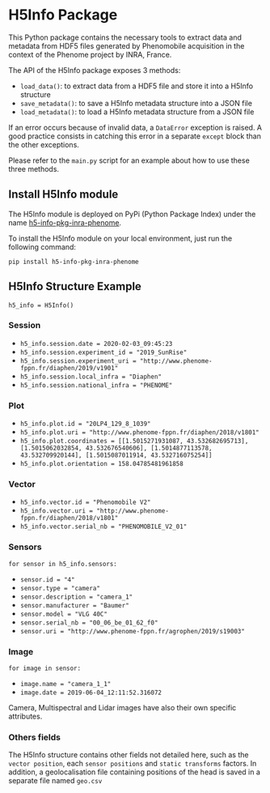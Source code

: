 # H5Info Package

This Python package contains the necessary tools to extract data and metadata from HDF5 files generated by Phenomobile acquisition in the context of the Phenome project by INRA, France.

The API of the H5Info package exposes 3 methods:

- ``load_data()``: to extract data from a HDF5 file and store it into a H5Info structure
- ``save_metadata()``: to save a H5Info metadata structure into a JSON  file
- ``load_metadata()``: to load a H5Info metadata structure from a JSON file

If an error occurs because of invalid data, a ``DataError`` exception is raised. A good practice consists in catching this error in a separate ``except`` block than the other exceptions.

Please refer to the ``main.py`` script for an example about how to use these three methods.

## Install H5Info module

The H5Info module is deployed on PyPi (Python Package Index) under the name [h5-info-pkg-inra-phenome](https://pypi.org/project/h5-info-pkg-inra-phenome/).

To install the H5Info module on your local environment, just run the following command:

``pip install h5-info-pkg-inra-phenome``

## H5Info Structure Example

``h5_info = H5Info()``

### Session

- ``h5_info.session.date = 2020-02-03_09:45:23``
- ``h5_info.session.experiment_id = "2019_SunRise"``
- ``h5_info.session.experiment_uri = "http://www.phenome-fppn.fr/diaphen/2019/v1901"``
- ``h5_info.session.local_infra = "Diaphen"``
- ``h5_info.session.national_infra = "PHENOME"``

### Plot

- ``h5_info.plot.id = "20LP4_129_8_1039"``
- ``h5_info.plot.uri = "http://www.phenome-fppn.fr/diaphen/2018/v1801"``
- ``h5_info.plot.coordinates = [[1.5015271931087, 43.532682695713], [1.5015062032854, 43.532676540606], [1.5014877113578, 43.532709920144], [1.5015087011914, 43.532716075254]]``
- ``h5_info.plot.orientation = 158.04785481961858``

### Vector

- ``h5_info.vector.id = "Phenomobile V2"``
- ``h5_info.vector.uri = "http://www.phenome-fppn.fr/diaphen/2018/v1801"``
- ``h5_info.vector.serial_nb = "PHENOMOBILE_V2_01"``

### Sensors

``for sensor in h5_info.sensors:``

- ``sensor.id = "4"``
- ``sensor.type = "camera"``
- ``sensor.description = "camera_1"``
- ``sensor.manufacturer = "Baumer"``
- ``sensor.model = "VLG 40C"``
- ``sensor.serial_nb = "00_06_be_01_62_f0"``
- ``sensor.uri = "http://www.phenome-fppn.fr/agrophen/2019/s19003"``

### Image

``for image in sensor:``

- ``image.name = "camera_1_1"``
- ``image.date = 2019-06-04_12:11:52.316072``

Camera, Multispectral and Lidar images have also their own specific attributes.

### Others fields

The H5Info structure contains other fields not detailed here, such as the ``vector position``, each ``sensor positions`` and ``static transforms`` factors. In addition, a geolocalisation file containing positions of the head is saved in a separate file named ``geo.csv``